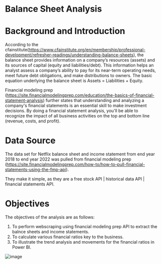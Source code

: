 # Balance Sheet Analysis

# Background and Introduction

According to the cfainstitute(https://www.cfainstitute.org/en/membership/professional-development/refresher-readings/understanding-balance-sheets), the balance sheet provides information on a company’s resources (assets) and its sources of capital (equity and liabilities/debt). This information helps an analyst assess a company’s ability to pay for its near-term operating needs, meet future debt obligations, and make distributions to owners. The basic equation underlying the balance sheet is Assets = Liabilities + Equity.

Financial modeling prep (https://site.financialmodelingprep.com/education/the-basics-of-financial-statement-analysis) further states that understanding and analyzing a company's financial statements is an essential skill to make investment decisions. By doing a financial statement analysis, you'll be able to recognize the impact of all business activities on the top and bottom line (revenue, costs, and profit).

# Data Source

The data set for Netflix balance sheet and income statement from end year 2018 to end year 2022 was pulled from financial modeling prep (https://site.financialmodelingprep.com/how-to/how-to-pull-financial-statements-using-the-fmp-api).

They make it simple, as they are a free stock API | historical data API | financial statements API.

# Objectives

The objectives of the analysis are as follows:

1. To perform webscraping using financial modeling prep API to extract the balnce sheets and income statements.
2. To calculate various financial ratios key to the business.
3. To illustrate the trend analysis and movements for the financial ratios in Power BI.
   

![image](https://github.com/26margaretwanjiru/Balance-Sheet-Analysis/assets/34502518/92301f7b-af4d-47bd-9c46-807cdaacd026)


